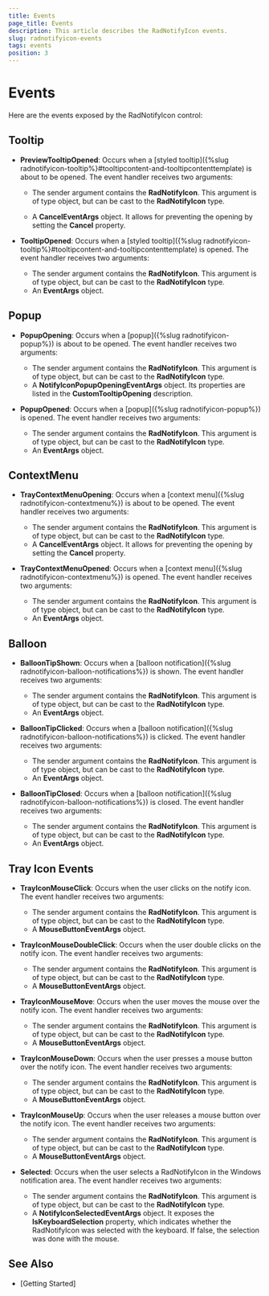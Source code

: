 ```yaml
---
title: Events
page_title: Events
description: This article describes the RadNotifyIcon events.
slug: radnotifyicon-events
tags: events
position: 3
---
```


# Events

Here are the events exposed by the RadNotifyIcon control:

## Tooltip

* __PreviewTooltipOpened__: Occurs when a [styled tooltip]({%slug radnotifyicon-tooltip%}#tooltipcontent-and-tooltipcontenttemplate) is about to be opened. The event handler receives two arguments:

	* The sender argument contains the __RadNotifyIcon__. This argument is of type object, but can be cast to the __RadNotifyIcon__ type.              

	* A __CancelEventArgs__ object. It allows for preventing the opening by setting the __Cancel__ property.

* __TooltipOpened__: Occurs when a [styled tooltip]({%slug radnotifyicon-tooltip%}#tooltipcontent-and-tooltipcontenttemplate) is opened. The event handler receives two arguments:

	* The sender argument contains the __RadNotifyIcon__. This argument is of type object, but can be cast to the __RadNotifyIcon__ type. 
	* An __EventArgs__ object.

## Popup

* __PopupOpening__: Occurs when a [popup]({%slug radnotifyicon-popup%}) is about to be opened. The event handler receives two arguments:

	* The sender argument contains the __RadNotifyIcon__. This argument is of type object, but can be cast to the __RadNotifyIcon__ type.   
	* A __NotifyIconPopupOpeningEventArgs__ object. Its properties are listed in the __CustomTooltipOpening__ description.

* __PopupOpened__: Occurs when a [popup]({%slug radnotifyicon-popup%}) is opened. The event handler receives two arguments:

	* The sender argument contains the __RadNotifyIcon__. This argument is of type object, but can be cast to the __RadNotifyIcon__ type. 
	* An __EventArgs__ object.

## ContextMenu

* __TrayContextMenuOpening__: Occurs when a [context menu]({%slug radnotifyicon-contextmenu%}) is about to be opened. The event handler receives two arguments:

	* The sender argument contains the __RadNotifyIcon__. This argument is of type object, but can be cast to the __RadNotifyIcon__ type.   
	* A __CancelEventArgs__ object. It allows for preventing the opening by setting the __Cancel__ property.

* __TrayContextMenuOpened__: Occurs when a [context menu]({%slug radnotifyicon-contextmenu%}) is opened. The event handler receives two arguments:

	* The sender argument contains the __RadNotifyIcon__. This argument is of type object, but can be cast to the __RadNotifyIcon__ type.   
	* An __EventArgs__ object.

## Balloon 

* __BalloonTipShown__: Occurs when a [balloon notification]({%slug radnotifyicon-balloon-notifications%}) is shown. The event handler receives two arguments:

	* The sender argument contains the __RadNotifyIcon__. This argument is of type object, but can be cast to the __RadNotifyIcon__ type.   
	* An __EventArgs__ object.

* __BalloonTipClicked__: Occurs when a [balloon notification]({%slug radnotifyicon-balloon-notifications%}) is clicked. The event handler receives two arguments:

	* The sender argument contains the __RadNotifyIcon__. This argument is of type object, but can be cast to the __RadNotifyIcon__ type.   
	* An __EventArgs__ object.

* __BalloonTipClosed__: Occurs when a [balloon notification]({%slug radnotifyicon-balloon-notifications%}) is closed. The event handler receives two arguments:

	* The sender argument contains the __RadNotifyIcon__. This argument is of type object, but can be cast to the __RadNotifyIcon__ type.   
	* An __EventArgs__ object.

## Tray Icon Events

* __TrayIconMouseClick__: Occurs when the user clicks on the notify icon. The event handler receives two arguments:

	* The sender argument contains the __RadNotifyIcon__. This argument is of type object, but can be cast to the __RadNotifyIcon__ type.   
	* A __MouseButtonEventArgs__ object.

* __TrayIconMouseDoubleClick__: Occurs when the user double clicks on the notify icon. The event handler receives two arguments:

	* The sender argument contains the __RadNotifyIcon__. This argument is of type object, but can be cast to the __RadNotifyIcon__ type.   
	* A __MouseButtonEventArgs__ object.

* __TrayIconMouseMove__: Occurs when the user moves the mouse over the notify icon. The event handler receives two arguments:

	* The sender argument contains the __RadNotifyIcon__. This argument is of type object, but can be cast to the __RadNotifyIcon__ type.   
	* A __MouseButtonEventArgs__ object.

* __TrayIconMouseDown__: Occurs when the user presses a mouse button over the notify icon. The event handler receives two arguments:

	* The sender argument contains the __RadNotifyIcon__. This argument is of type object, but can be cast to the __RadNotifyIcon__ type.   
	* A __MouseButtonEventArgs__ object.

* __TrayIconMouseUp__: Occurs when the user releases a mouse button over the notify icon. The event handler receives two arguments:

	* The sender argument contains the __RadNotifyIcon__. This argument is of type object, but can be cast to the __RadNotifyIcon__ type.   
	* A __MouseButtonEventArgs__ object.

* __Selected__: Occurs when the user selects a RadNotifyIcon in the Windows notification area. The event handler receives two arguments:

	* The sender argument contains the __RadNotifyIcon__. This argument is of type object, but can be cast to the __RadNotifyIcon__ type.   
	* A __NotifyIconSelectedEventArgs__ object. It exposes the __IsKeyboardSelection__ property, which indicates whether the RadNotifyIcon was selected with the keyboard. If false, the selection was done with the mouse.

## See Also 

* [Getting Started]
